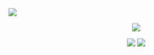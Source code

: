 ![](https://komarev.com/ghpvc/?username=konigcorpse&color=ABA9A8&base=2376&label=Profile+views+♡)

<p align=center> <img src=https://readme-typing-svg.demolab.com/?font=Arial+Black&pause=1000&color=ABA9A8&random=false&width=435&lines=and+i'm+down+on+my+hands+and+knees;begging+you+please%2C+baby;show+me+your+world.>

<p align=center> <img src=https://media.discordapp.net/attachments/1152286049888899203/1254837552553398313/Untitled435_20240624230110.png?ex=667af20a&is=6679a08a&hm=31b97c889d534ca764f7492ef038306a0a9aba273cacb2d6531156ca292d3421&=&format=webp&quality=lossless&width=297&height=417> <img src=https://media.discordapp.net/attachments/1152286049888899203/1254837573399085116/Untitled435_20240624230036.png?ex=667af20f&is=6679a08f&hm=7064c7cfe439e4aac3d548f1f5a2efb0cbfe21ab2b3c251848232120a957368f&=&format=webp&quality=lossless&width=263&height=417>
